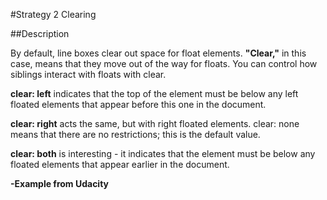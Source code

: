#Strategy 2 Clearing

##Description

By default, line boxes clear out space for float elements. **"Clear,"** in this case, means that they move out of the way for floats. You can control how siblings interact with floats with clear.

**clear: left** indicates that the top of the element must be below any left floated elements that appear before this one in the document.

**clear: right** acts the same, but with right floated elements. clear: none means that there are no restrictions; this is the default value.

**clear: both**  is interesting - it indicates that the element must be below any floated elements that appear earlier in the document.

**-Example from Udacity**
